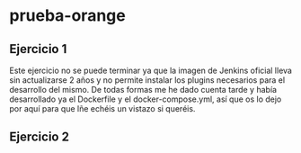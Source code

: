 # prueba-orange

## Ejercicio 1

Este ejercicio no se puede terminar ya que la imagen de Jenkins oficial lleva sin actualizarse 2 años y no permite instalar
los plugins necesarios para el desarrollo del mismo. De todas formas me he dado cuenta tarde y había desarrollado ya el 
Dockerfile y el docker-compose.yml, así que os lo dejo por aquí para que lñe echéis un vistazo si queréis.


## Ejercicio 2 

